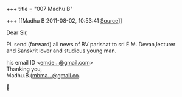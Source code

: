 +++
title = "007 Madhu B"

+++
[[Madhu B	2011-08-02, 10:53:41 [Source](https://groups.google.com/g/bvparishat/c/-kdq0tF2Pvk)]]



Dear Sir,

Pl. send (forward) all news of BV parishat to sri E.M. Devan,lecturer  
and Sanskrit lover and studious young man.

his email ID \<[emde...@gmail.com]()\>  
Thanking you,  
Madhu.B.([mbma...@gmail.co]().



